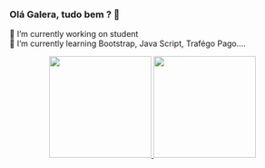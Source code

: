 ### Olá Galera, tudo bem ?  👋
🔭 I’m currently working on student 
<br>
🌱 I’m currently learning Bootstrap, Java Script, Trafégo Pago....


<div align="center">
  <a href="https://github.com/LeonardoFilth">
  <img height="180em" src="https://github-readme-stats.vercel.app/api?username=LeonardoFilth&show_icons=true&theme=dracula&include_all_commits=true&count_private=true"/>
  <img height="180em" src="https://github-readme-stats.vercel.app/api/top-langs/?username=LeonardoFilth&layout=compact&langs_count=7&theme=dracula"/>
</div>



